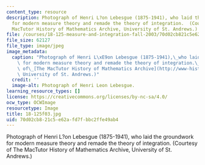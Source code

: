 ```yaml
---
content_type: resource
description: Photograph of Henri L?on Lebesgue (1875-1941), who laid the groundwork
  for modern measure theory and remade the theory of integration.  (Courtesy of The
  MacTutor History of Mathematics Archive, University of St. Andrews.)
file: /courses/18-125-measure-and-integration-fall-2003/70d02cb821c5e62afd7fbbc2ffe49ab4_18-125f03.jpg
file_size: 62127
file_type: image/jpeg
image_metadata:
  caption: "Photograph of Henri L\xE9on Lebesgue (1875-1941),\_who laid the groundwork\
    \ for modern measure theory and remade the theory of integration.\_\_(Courtesy\
    \ of\_[The MacTutor History of Mathematics Archive](http://www-history.mcs.st-and.ac.uk/),\
    \ University of St. Andrews.)"
  credit: ''
  image-alt: Photograph of Henri Leon Lebesgue.
learning_resource_types: []
license: https://creativecommons.org/licenses/by-nc-sa/4.0/
ocw_type: OCWImage
resourcetype: Image
title: 18-125f03.jpg
uid: 70d02cb8-21c5-e62a-fd7f-bbc2ffe49ab4
---
```

Photograph of Henri L?on Lebesgue (1875-1941), who laid the groundwork for modern measure theory and remade the theory of integration.  (Courtesy of The MacTutor History of Mathematics Archive, University of St. Andrews.)